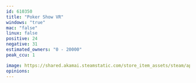 ```yaml
---
id: 610350
title: "Poker Show VR"
windows: "true"
mac: "false"
linux: false
positive: 24
negative: 31
estimated_owners: "0 - 20000"
peak_ccu: 1

image: https://shared.akamai.steamstatic.com/store_item_assets/steam/apps/610350/header.jpg?t=1661810499
opinions:
---
```

